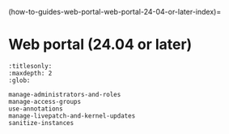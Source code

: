 (how-to-guides-web-portal-web-portal-24-04-or-later-index)=

# Web portal (24.04 or later)

```{toctree}
:titlesonly:
:maxdepth: 2
:glob:

manage-administrators-and-roles
manage-access-groups
use-annotations
manage-livepatch-and-kernel-updates
sanitize-instances
